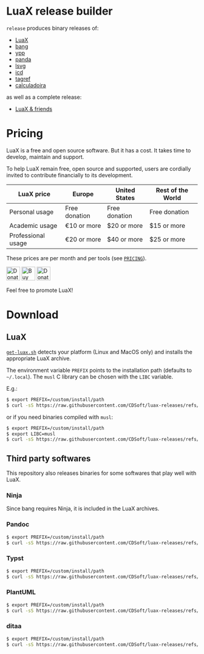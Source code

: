 # LuaX release builder

`release` produces binary releases of:

- [LuaX](https://github.com/cdsoft/luax/releases/latest)
- [bang](https://github.com/cdsoft/bang/releases/latest)
- [ypp](https://github.com/cdsoft/ypp/releases/latest)
- [panda](https://github.com/CDSoft/panda/releases/latest)
- [lsvg](https://github.com/CDSoft/lsvg/releases/latest)
- [icd](https://github.com/CDSoft/icd/releases/latest)
- [tagref](https://github.com/CDSoft/tagref/releases/latest)
- [calculadoira](https://github.com/CDSoft/calculadoira/releases/latest)

as well as a complete release:

- [LuaX & friends](https://github.com/CDSoft/luax-releases/releases/latest)

# Pricing

LuaX is a free and open source software.
But it has a cost. It takes time to develop, maintain and support.

To help LuaX remain free, open source and supported,
users are cordially invited to contribute financially to its development.

| LuaX price         | Europe        | United States | Rest of the World |
| ------------------ | ------------- | ------------- | ----------------- |
| Personal usage     | Free donation | Free donation | Free donation     |
| Academic usage     | €10 or more   | $20 or more   | $15 or more       |
| Professional usage | €20 or more   | $40 or more   | $25 or more       |

These prices are per month and per tools (see [`PRICING`](PRICING)).

<a href='https://liberapay.com/LuaX/donate' target='_blank'><img height='36' style='border:0px;height:36px;' src='https://liberapay.com/assets/widgets/donate.svg' border='0' alt='Donate using Liberapay' /></a>
<a href='https://ko-fi.com/K3K11CD108' target='_blank'><img height='36' style='border:0px;height:36px;' src='https://storage.ko-fi.com/cdn/kofi6.png?v=6' border='0' alt='Buy Me a Coffee at ko-fi.com' /></a>
<a href='https://github.com/sponsors/CDSoft' target='_blank'><img height='36' style='border:0px;height:36px;' src='https://img.shields.io/static/v1?label=Sponsor&message=%E2%9D%A4&logo=GitHub&color=%23fe8e86' border='0' alt='Donate using Github' /></a>

Feel free to promote LuaX!

# Download

## LuaX

[`get-luax.sh`](get-luax.sh) detects your platform (Linux and MacOS only) and installs the appropriate LuaX archive.

The environment variable `PREFIX` points to the installation path (defaults to `~/.local`).
The `musl` C library can be chosen with the `LIBC` variable.

E.g.:

``` sh
$ export PREFIX=/custom/install/path
$ curl -sS https://raw.githubusercontent.com/CDSoft/luax-releases/refs/heads/master/get-luax.sh | sh
```

or if you need binaries compiled with `musl`:

``` sh
$ export PREFIX=/custom/install/path
$ export LIBC=musl
$ curl -sS https://raw.githubusercontent.com/CDSoft/luax-releases/refs/heads/master/get-luax.sh | sh
```

## Third party softwares

This repository also releases binaries for some softwares that play well with LuaX.

### Ninja

Since bang requires Ninja, it is included in the LuaX archives.

### Pandoc

``` sh
$ export PREFIX=/custom/install/path
$ curl -sS https://raw.githubusercontent.com/CDSoft/luax-releases/refs/heads/master/get-pandoc.sh | sh
```

### Typst

``` sh
$ export PREFIX=/custom/install/path
$ curl -sS https://raw.githubusercontent.com/CDSoft/luax-releases/refs/heads/master/get-typst.sh | sh
```

### PlantUML

``` sh
$ export PREFIX=/custom/install/path
$ curl -sS https://raw.githubusercontent.com/CDSoft/luax-releases/refs/heads/master/get-plantuml.sh | sh
```

### ditaa

``` sh
$ export PREFIX=/custom/install/path
$ curl -sS https://raw.githubusercontent.com/CDSoft/luax-releases/refs/heads/master/get-ditaa.sh | sh
```
